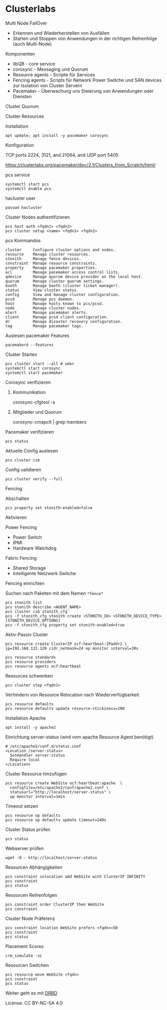 # Clusterlabs

Multi Node FailOver

- Erkennen und Wiederherstellen von Ausfällen
- Starten und Stoppen von Anwendungen in der richtigen Reihenfolge (auch Multi-Node)

Komponenten

- libQB - core service
- corosync - Messaging und Quorum
- Resource agents - Scripte für Services
- Fencing agents - Scripts für Network Power Switche und SAN devices zur Isolation von Cluster Servern
- Pacemaker - Überwachung uns Steierung von Anwendungen oder Diensten

Cluster Quorum

Cluster Resources

Installation

    apt update; apt install -y pacemaker corosync

Konfiguration

TCP ports 2224, 3121, and 21064, and UDP port 5405

<https://clusterlabs.org/pacemaker/doc/2.1/Clusters_from_Scratch/html/>

pcs service

    systemctl start pcs
    systemctl enable pcs

hacluster user

    passwd hacluster

Cluster Nodes authentifizieren

    pcs host auth <fqdn1> <fqdn2>
    pcs cluster setup <name> <fqdn1> <fqdn2>

pcs Kommandos

    cluster     Configure cluster options and nodes.
    resource    Manage cluster resources.
    stonith     Manage fence devices.
    constraint  Manage resource constraints.
    property    Manage pacemaker properties.
    acl         Manage pacemaker access control lists.
    qdevice     Manage quorum device provider on the local host.
    quorum      Manage cluster quorum settings.
    booth       Manage booth (cluster ticket manager).
    status      View cluster status.
    config      View and manage cluster configuration.
    pcsd        Manage pcs daemon.
    host        Manage hosts known to pcs/pcsd.
    node        Manage cluster nodes.
    alert       Manage pacemaker alerts.
    client      Manage pcsd client configuration.
    dr          Manage disaster recovery configuration.
    tag         Manage pacemaker tags.

Auslesen pacemaker Features

    pacemakerd --features

Cluster Starten

    pcs cluster start --all # oder
    systemctl start corosync
    systemctl start pacemaker

Corosync verifizieren

1. Kommunikation

    corosync-cfgtool -s

2. Mitglieder und Quorum

    corosync-cmapctl | grep members

Pacemaker verifizieren

    pcs status

Aktuelle Config auslesen

    pcs cluster cib

Config validieren

    pcs cluster verify --full

Fencing

Abschalten

    pcs property set stonith-enabled=false

Aktivieren

Power Fencing

- Power Switch
- IPMI
- Hardware Watchdog

Fabric Fencing

- Shared Storage
- Intelligente Netzwerk Switche

Fencing einrichten

Suchen nach Paketen mit dem Namen `*fence*`

    pcs stonith list
    pcs stonith describe <AGENT_NAME>
    pcs cluster cib stonith_cfg
    pcs -f stonith_cfg stonith create <STONITH_ID> <STONITH_DEVICE_TYPE> [STONITH_DEVICE_OPTIONS]
    pcs -f stonith_cfg property set stonith-enabled=true

Aktiv-Passiv Cluster

    pcs resource create ClusterIP ocf:heartbeat:IPaddr2 \
    ip=192.168.122.120 cidr_netmask=24 op monitor interval=30s

    pcs resource standards
    pcs resource providers
    pcs resource agents ocf:heartbeat

Resources schwenken

    pcs cluster stop <fqdn1>

Verhindern von Resource Relocation nach Wiederverfügbarkeit

    pcs resource defaults
    pcs resource defaults update resource-stickiness=100

Installation Apache

    apt install -y apache2

Einrichtung server-status (wird vom apache Resource Agent benötigt)

    # /etc/apache2/conf.d/status.conf
    <Location /server-status>
      SetHandler server-status
      Require local
    </Location>

Cluster Resource hinzufügen

    pcs resource create WebSite ocf:heartbeat:apache  \
      configfile=/etc/apache2/conf/apache2.conf \
      statusurl="http://localhost/server-status" \
      op monitor interval=1min

Timeout setzen

    pcs resource op defaults
    pcs resource op defaults update timeout=240s

Cluster Status prüfen

    pcs status

Webserver prüfen

    wget -O - http://localhost/server-status

Resourcen Abhängigkeiten

    pcs constraint colocation add WebSite with ClusterIP INFINITY
    pcs constraint
    pcs status

Resourcen Reihenfolgen

    pcs constraint order ClusterIP then WebSite
    pcs constraint

Cluster Node Präferenz

    pcs constraint location WebSite prefers <fqdn>=50
    pcs constraint
    pcs status

Placement Scores

    crm_simulate -sL

Resourcen Switchen

    pcs resource move WebSite <fqdn>
    pcs constraint
    pcs status

Weiter geht es mit [DRBD](../08_DRBD)

License: CC BY-NC-SA 4.0
